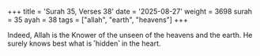 +++
title = 'Surah 35, Verses 38'
date = '2025-08-27'
weight = 3698
surah = 35
ayah = 38
tags = ["allah", "earth", "heavens"]
+++

Indeed, Allah is the Knower of the unseen of the heavens and the earth. He surely knows best what is ˹hidden˺ in the heart.